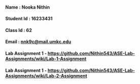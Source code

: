 #### Name : Nooka Nithin
#### Student Id : 16233431
#### Class Id : 62
#### Email : nnk9c@mail.umkc.edu

#### Lab Assignment 1 - https://github.com/Nithin543/ASE-Lab-Assignments/wiki/Lab-1-Assignment
#### Lab Assignment 1 - https://github.com/Nithin543/ASE-Lab-Assignments/wiki/Lab-2-Assignment
